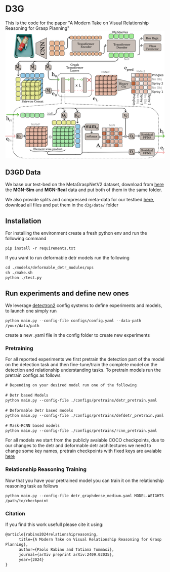 # D3G
This is the code for the paper "A Modern Take on Visual Relationship Reasoning for Grasp Planning"
![model picture](./resources/model_all.png)

##  D3GD Data
We base our test-bed on the MetaGraspNetV2 dataset, download from [here](https://github.com/maximiliangilles/MetaGraspNet) the **MGN-Sim** and **MGN-Real** data and put both of them in the same folder.

We also provide splits and compressed meta-data for our testbed [here](https://drive.google.com/drive/folders/1e9_Oa05Cdt5K4aa3rRRf__t5l5ozUeZf?usp=drive_link), download all files and put them in the ```d3g/data/``` folder

## Installation
For installing the environment create a fresh python env and run the following command
```
pip install -r requirements.txt
```
If you want to run deformable detr models run the following

```
cd ./models/deformable_detr_modules/ops
sh ./make.sh
python ./test.py
```

## Run experiments and define new ones
We leverage [detectron2](https://detectron2.readthedocs.io/en/latest/) config systems to define experiments and models, to launch one simply run
```
python main.py --config-file configs/config.yaml --data-path /your/data/path
```
create a new .yaml file in the config folder to create new experiments

### Pretraining
For all reported experiments we first pretrain the detection part of the model on the detection task and then fine-tune/train the complete model on the detection and relationship understanding tasks.
To pretrain models run the pretrain configs as follows

```
# Depending on your desired model run one of the following 

# Detr based Models
python main.py --config-file ./configs/pretrains/detr_pretrain.yaml

# Deformable Detr based models
python main.py --config-file ./configs/pretrains/defdetr_pretrain.yaml

# Mask-RCNN based models
python main.py --config-file ./configs/pretrains/rcnn_pretrain.yaml

```
For all models we start from the publicly avaiable COCO checkpoints, due to our changes to the detr and deformable detr architectures we need to change some key names, pretrain checkpoints with fixed keys are avaiable [here](https://drive.google.com/drive/folders/1v9XdnxK1eKCYFYpilOSpm3zOi3BycMqY?usp=drive_link)
### Relationship Reasoning Training
Now that you have your pretrained model you can train it on the relationship reasoning task as follows
```
python main.py --config-file detr_graphdense_medium.yaml MODEL.WEIGHTS /path/to/checkpoint 
```
### Citation
If you find this work usefull please cite it using:
```
@article{rabino2024relationshipreasoning,
      title={A Modern Take on Visual Relationship Reasoning for Grasp Planning},
      author={Paolo Rabino and Tatiana Tommasi},
      journal={arXiv preprint arXiv:2409.02035},
      year={2024} 
}
``` 